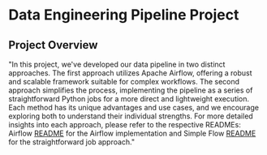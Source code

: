 
# Data Engineering Pipeline Project

## Project Overview
"In this project, we've developed our data pipeline in two distinct approaches. The first approach utilizes Apache Airflow, offering a robust and scalable framework suitable for complex workflows. The second approach simplifies the process, implementing the pipeline as a series of straightforward Python jobs for a more direct and lightweight execution. Each method has its unique advantages and use cases, and we encourage exploring both to understand their individual strengths. For more detailed insights into each approach, please refer to the respective READMEs: Airflow [README](Airflow/README.md) for the Airflow implementation and Simple Flow [README](simpleflow/README.md) for the straightforward job approach."